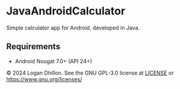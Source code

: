# JavaAndroidCalculator

Simple calculator app for Android, developed in Java.

## Requirements

- Android Nougat 7.0+ (API 24+)

© 2024 Logan Dhillon. See the GNU GPL-3.0 license at [LICENSE](LICENSE) or <https://www.gnu.org/licenses/>
